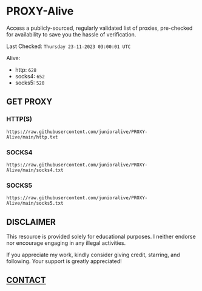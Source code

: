# PROXY-Alive

Access a publicly-sourced, regularly validated list of proxies, pre-checked for availability to save you the hassle of verification.

Last Checked: `Thursday 23-11-2023 03:00:01 UTC`

Alive:
- http: `628`
- socks4: `652`
- socks5: `520`

## GET PROXY

### HTTP(S)

```https://raw.githubusercontent.com/junioralive/PROXY-Alive/main/http.txt```

### SOCKS4

```https://raw.githubusercontent.com/junioralive/PROXY-Alive/main/socks4.txt```

### SOCKS5

```https://raw.githubusercontent.com/junioralive/PROXY-Alive/main/socks5.txt```

## DISCLAIMER

This resource is provided solely for educational purposes. I neither endorse nor encourage engaging in any illegal activities.

If you appreciate my work, kindly consider giving credit, starring, and following. Your support is greatly appreciated! 

## [CONTACT](https://t.me/TheJuniorAlive)
